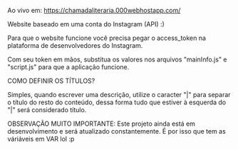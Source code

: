 Ao vivo em: https://chamadaliteraria.000webhostapp.com/

Website baseado em uma conta do Instagram (API) :)

Para que o website funcione você precisa pegar o access_token na plataforma de desenvolvedores do Instagram. 

Com seu token em mãos, substitua os valores nos arquivos "mainInfo.js" e "script.js" para que a aplicação funcione.

COMO DEFINIR OS TÍTULOS?

Simples, quando escrever uma descrição, utilize o caracter "|" para separar o título do resto do conteúdo, dessa forma tudo que estiver à esquerda do "|" será considerado título.

OBSERVAÇÃO MUITO IMPORTANTE: Este projeto ainda está em desenvolvimento e será atualizado constantemente. É por isso que tem as váriáveis em VAR lol :p 
